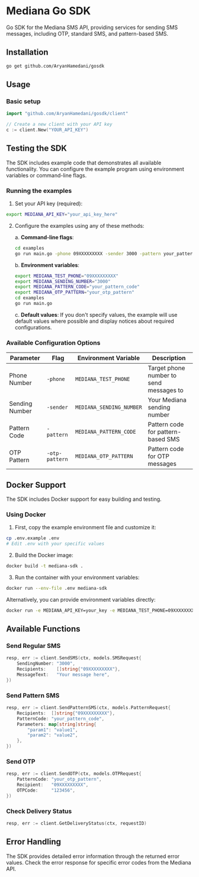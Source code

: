 # Mediana Go SDK

Go SDK for the Mediana SMS API, providing services for sending SMS messages, including OTP, standard SMS, and pattern-based SMS.

## Installation

```bash
go get github.com/AryanHamedani/gosdk
```

## Usage

### Basic setup

```go
import "github.com/AryanHamedani/gosdk/client"

// Create a new client with your API key
c := client.New("YOUR_API_KEY")
```

## Testing the SDK

The SDK includes example code that demonstrates all available functionality. You can configure the example program using environment variables or command-line flags.

### Running the examples

1. Set your API key (required):

```bash
export MEDIANA_API_KEY="your_api_key_here"
```

2. Configure the examples using any of these methods:

   a. **Command-line flags**:

   ```bash
   cd examples
   go run main.go -phone 09XXXXXXXXX -sender 3000 -pattern your_pattern_code -otp-pattern your_otp_pattern
   ```

   b. **Environment variables**:

   ```bash
   export MEDIANA_TEST_PHONE="09XXXXXXXXX"
   export MEDIANA_SENDING_NUMBER="3000"
   export MEDIANA_PATTERN_CODE="your_pattern_code"
   export MEDIANA_OTP_PATTERN="your_otp_pattern"
   cd examples
   go run main.go
   ```

   c. **Default values**:
   If you don't specify values, the example will use default values where possible and display notices about required configurations.

### Available Configuration Options

| Parameter      | Flag           | Environment Variable     | Description                             |
| -------------- | -------------- | ------------------------ | --------------------------------------- |
| Phone Number   | `-phone`       | `MEDIANA_TEST_PHONE`     | Target phone number to send messages to |
| Sending Number | `-sender`      | `MEDIANA_SENDING_NUMBER` | Your Mediana sending number             |
| Pattern Code   | `-pattern`     | `MEDIANA_PATTERN_CODE`   | Pattern code for pattern-based SMS      |
| OTP Pattern    | `-otp-pattern` | `MEDIANA_OTP_PATTERN`    | Pattern code for OTP messages           |

## Docker Support

The SDK includes Docker support for easy building and testing.

### Using Docker

1. First, copy the example environment file and customize it:

```bash
cp .env.example .env
# Edit .env with your specific values
```

2. Build the Docker image:

```bash
docker build -t mediana-sdk .
```

3. Run the container with your environment variables:

```bash
docker run --env-file .env mediana-sdk
```

Alternatively, you can provide environment variables directly:

```bash
docker run -e MEDIANA_API_KEY=your_key -e MEDIANA_TEST_PHONE=09XXXXXXXXX mediana-sdk
```

## Available Functions

### Send Regular SMS

```go
resp, err := client.SendSMS(ctx, models.SMSRequest{
    SendingNumber: "3000",
    Recipients:    []string{"09XXXXXXXXX"},
    MessageText:   "Your message here",
})
```

### Send Pattern SMS

```go
resp, err := client.SendPatternSMS(ctx, models.PatternRequest{
    Recipients:  []string{"09XXXXXXXXX"},
    PatternCode: "your_pattern_code",
    Parameters: map[string]string{
        "param1": "value1",
        "param2": "value2",
    },
})
```

### Send OTP

```go
resp, err := client.SendOTP(ctx, models.OTPRequest{
    PatternCode: "your_otp_pattern",
    Recipient:   "09XXXXXXXXX",
    OTPCode:     "123456",
})
```

### Check Delivery Status

```go
resp, err := client.GetDeliveryStatus(ctx, requestID)
```

## Error Handling

The SDK provides detailed error information through the returned error values. Check the error response for specific error codes from the Mediana API.
